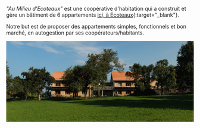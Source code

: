 _"Au Milieu d'Ecoteaux"_ est une coopérative d'habitation qui a construit et gère un bâtiment de 6 appartements [ici, à Ecoteaux](https://www.geo.vd.ch/?parcelle=CH469283458501){:target="_blank"}.

Notre but est de proposer des appartements simples, fonctionnels et bon marché, en autogestion par ses coopérateurs/habitants.

![photo du batiment](img/index_background_tmp.jpg "le bâtiment")
 
